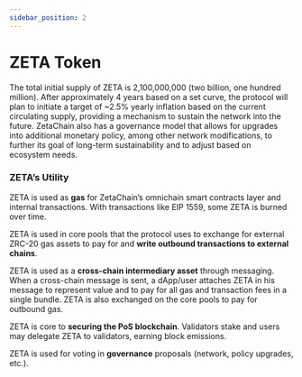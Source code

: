 ```yaml
---
sidebar_position: 2
---
```


# ZETA Token

The total initial supply of ZETA is 2,100,000,000 (two billion, one hundred
million). After approximately 4 years based on a set curve, the protocol will
plan to initiate a target of ~2.5% yearly inflation based on the current
circulating supply, providing a mechanism to sustain the network into the
future. ZetaChain also has a governance model that allows for upgrades into
additional monetary policy, among other network modifications, to further its
goal of long-term sustainability and to adjust based on ecosystem needs.

### ZETA’s Utility

ZETA is used as **gas** for ZetaChain’s omnichain smart contracts layer and
internal transactions. With transactions like EIP 1559, some ZETA is burned over
time.

ZETA is used in core pools that the protocol uses to exchange for external
ZRC-20 gas assets to pay for and **write outbound transactions to external
chains**.

ZETA is used as a **cross-chain intermediary asset** through messaging. When a
cross-chain message is sent, a dApp/user attaches ZETA in his message to
represent value and to pay for all gas and transaction fees in a single bundle.
ZETA is also exchanged on the core pools to pay for outbound gas.

ZETA is core to **securing the PoS blockchain**. Validators stake and users may
delegate ZETA to validators, earning block emissions.

ZETA is used for voting in **governance** proposals (network, policy upgrades,
etc.).
